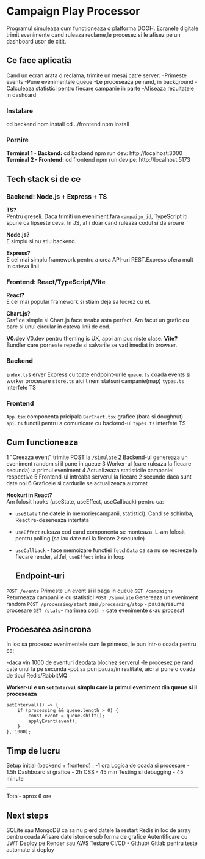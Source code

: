 # Campaign Play Processor

Programul simuleaza cum functioneaza o platforma DOOH. Ecranele digitale trimit
evenimente cand ruleaza reclame,le procesez si le afisez pe un dashboard usor de
citit.

## Ce face aplicatia

Cand un ecran arata o reclama, trimite un mesaj catre server: -Primeste events
-Pune evenimentele queue -Le proceseaza pe rand, in background -Calculeaza
statistici pentru fiecare campanie in parte -Afiseaza rezultatele in dashoard

### Instalare

cd backend npm install cd ../frontend npm install

### Pornire

**Terminal 1 - Backend:** cd backend npm run dev: http://localhost:3000
**Terminal 2 - Frontend:** cd frontend npm run dev pe: http://localhost:5173

## Tech stack si de ce

### Backend: Node.js + Express + TS

**TS?**  
Pentru greseli. Daca trimiti un eveniment fara `campaign_id`, TypeScript iti
spune ca lipseste ceva. In JS, afli doar cand ruleaza codul si da eroare

**Node.js?**  
E simplu si nu stiu backend.

**Express?**  
E cel mai simplu framework pentru a crea API-uri REST.Express ofera mult in
cateva linii

### Frontend: React/TypeScript/Vite

**React?**  
E cel mai popular framework si stiam deja sa lucrez cu el.

**Chart.js?**  
Grafice simple si Chart.js face treaba asta perfect. Am facut un grafic cu bare
si unul circular in cateva linii de cod.

**V0.dev** V0.dev pentru theming is UX, apoi am pus niste clase. **Vite?**  
Bundler care porneste repede si salvarile se vad imediat in browser.

### Backend

`index.ts`s erver Express cu toate endpoint-urile `queue.ts` coada events si
worker procesare `store.ts` aici tinem statsuri campanie(map) `types.ts`
interfete TS

### Frontend

`App.tsx` componenta pricipala `BarChart.tsx` grafice (bara si doughnut)
`api.ts` functii pentru a comunicare cu backend-ul `types.ts` interfete TS

## Cum functioneaza

1 "Creeaza event" trimite POST la `/simulate` 2 Backend-ul genereaza un
eveniment random si il pune in queue 3 Worker-ul (care ruleaza la fiecare
secunda) ia primul eveniment 4 Actualizeaza statisticile campaniei respective 5
Frontend-ul intreaba serverul la fiecare 2 secunde daca sunt date noi 6
Graficele si cardurile se actualizeaza automat

**Hookuri in React?**  
Am folosit hooks (useState, useEffect, useCallback) pentru ca:

- `useState` tine datele in memorie(campanii, statistici). Cand se schimba,
  React re-deseneaza interfata
- `useEffect` ruleaza cod cand componenta se monteaza. L-am folosit pentru
  polling (sa iau date noi la fiecare 2 secunde)
- `useCallback` - face memoizare functiei `fetchData` ca sa nu se recreeze la
  fiecare render, altfel, `useEffect` intra in loop

  ## Endpoint-uri

`POST /events` Primeste un event si il baga in queue `GET /campaigns` Returneaza
campaniile cu statistici `POST /simulate` Genereaza un eveniment random
`POST /processing/start` sau `/processing/stop` - pauza/resume procesare
`GET /stats`- marimea cozii + cate evenimente s-au procesat

## Procesarea asincrona

In loc sa procesez evenimentele cum le primesc, le pun intr-o coada pentru ca:

-daca vin 1000 de eventuri deodata blochez serverul -le procesez pe rand cate
unul la pe secunda -pot sa pun pauza/in realitate, aici ai pune o coada de tipul
Redis/RabbitMQ

**Worker-ul e un `setInterval` simplu care ia primul eveniment din queue si il
proceseaza**

```
setInterval(() => {
	if (processing && queue.length > 0) {
		const event = queue.shift();
		applyEvent(event);
	}
}, 1000);
```

## Timp de lucru

Setup initial (backend + frontend) : -1 ora Logica de coada si procesare - 1.5h
Dashboard si grafice - 2h CSS - 45 min Testing si debugging - 45 minute

---

Total- aprox 6 ore

## Next steps

SQLite sau MongoDB ca sa nu pierd datele la restart Redis in loc de array pentru
coada Afisare date istorice sub forma de grafice Autentificare cu JWT Deploy pe
Render sau AWS Testare CI/CD - Github/ Gitlab pentru teste automate si deploy
